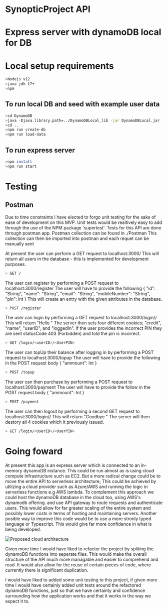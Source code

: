 # SynopticProject API


# Express server with dynamoDB local for DB 

# Local setup requirements
```bash
>Nodejs v12
>java jdk 17+
>npm
```

## To run local DB and seed with example user data  
```bash
>cd DynamoDB
>java -Djava.library.path=../DynamoDBLocal_lib -jar DynamoDBLocal.jar -sharedDb
>cd ..
>npm run create-db
>npm run load-data
```

## To run express server
```bash
>npm install
>npm run start
```
# Testing

## Postman

Due to time constraints I have elected to forgo unit testing for the sake of ease of development on this MVP.
Unit tests would be realtively easy to add through the use of the NPM package 'supertest'. 
Tests for this API are done through postman app. 
Postman collection can be found in ./Postman
This collection can then be imported into postman and each requet can be manually sent


At present the user can perform a GET request to localhost:3000/ 
    This will return all users in the database - this is implemented for development purposes.
```bash
> GET /
```
The user can register by performing a POST request to localhost:3000/register
    The user will have to provide the following
 {
    "id": "String",
    "name": "String",
    "email": "String",
    "mobileNumber": "String",
    "pin": int
}
    This will create an entry with the given attributes in the database.
```bash
> POST /register 
```
The user can login by performing a GET request to localhost:3000/login/<UserID>/<UserPIN>
    This will return "Hello <name>"
    The server then sets four different cookies; "credit", "name", "userID", and "loggedIn".
    If the user provides the incorrect PIN they are sent statusCode 403 (Forbidden) and told the pin is incorrect. 
```bash
> GET /login/<userID>/<UserPIN>
```
The user can topUp their balance after logging in by performing a POST request to localhost:3000/topup
    The user will have to provide the following in the POST request body 
    {
        "ammount": Int
    }
```bash
> POST /topup
```
The user can then purchase by performing a POST request to localhost:3000/payment
    The user will have to provide the follow in the POST request body
    {
        "ammount": Int
    }
```bash
> POST /payment
```
The user can then logout by performing a second GET request to localhost:3000/login/<UserID>/<UserPIN>
    This will return "Goodbye <name>"
    The server will then destory all 4 cookies which it previously issued.
```bash
> GET /login/<UserID>/<UserPIN>
```

# Going foward 

 At present this app is an express server which is connected to an in-memory dynamoDB instance. 
 This could be run almost as is using cloud compute infrastructure such as EC2.
 But a more radical change could be to move the entire API to serverless architecture;
 This could be achieved by utilizing a cloud provider such as Azure/AWS and running the logic in serverless functions e.g AWS lambda.
 To complement this approach we could host the dynamoDB database in the cloud too, using AWS's dynamodb offering.
 and use API gateway to route requests and authenticate users. 
 This would allow for far greater scaling of the entire system and possibly lower costs in terms of hosting and maintaining servers.
 Another posible way to improve this code would be to use a more stronly typed language or Typescript. This would give far more confidence in what is being developed. 

![Proposed cloud architecture](./serverlessArchitecture)

Given more time I would have liked to refactor the project by spliting the dynamoDB functions into seperate files. This would make the overall structure of the API much more managable and easier to comprehend and read. 
It would also allow for the reuse of certain pieces of code, where currently there is significant duplication.

I would have liked to added some unit testing to this project, if given more time I would have certainly added unit tests around the refactored dynamoDB functions, just so that we have certainty and confidence surrounding how the application works and that it works in the way we expect it to.  
